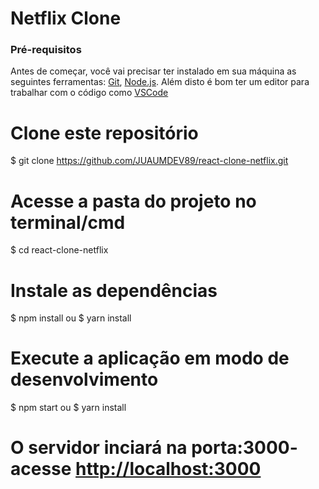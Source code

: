 <h1>Netflix Clone</h1>

### Pré-requisitos

Antes de começar, você vai precisar ter instalado em sua máquina as seguintes ferramentas:
[Git](https://git-scm.com), [Node.js](https://nodejs.org/en/). 
Além disto é bom ter um editor para trabalhar com o código como [VSCode](https://code.visualstudio.com/)

# Clone este repositório
$ git clone <https://github.com/JUAUMDEV89/react-clone-netflix.git>

# Acesse a pasta do projeto no terminal/cmd
$ cd react-clone-netflix

# Instale as dependências
$ npm install ou $ yarn install

# Execute a aplicação em modo de desenvolvimento
$ npm start ou $ yarn install

# O servidor inciará na porta:3000- acesse <http://localhost:3000>
